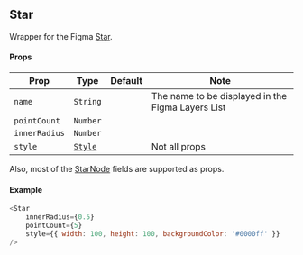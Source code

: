 ## Star

Wrapper for the Figma [Star](https://www.figma.com/plugin-docs/api/StarNode/).

#### Props

| Prop       | Type     | Default | Note                                              |
| ---------- | -------- | ------- | ------------------------------------------------- |
| `name`     | `String` |         | The name to be displayed in the Figma Layers List |
| `pointCount` | `Number` |  |  |
| `innerRadius` | `Number` |  |  |
| `style`    | [`Style`](/docs/styling.md)   |  | Not all props 

Also, most of the [StarNode](https://www.figma.com/plugin-docs/api/StarNode/) fields are supported as props.

#### Example

```javascript
<Star 
    innerRadius={0.5} 
    pointCount={5} 
    style={{ width: 100, height: 100, backgroundColor: '#0000ff' }} 
/>
```
